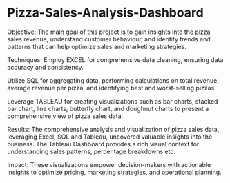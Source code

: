 # Pizza-Sales-Analysis-Dashboard
Objective:  The main goal of this project is to gain insights into the pizza sales revenue, understand customer behaviour, and identify trends and patterns that can help optimize sales and marketing strategies.

Techniques:  Employ EXCEL for comprehensive data cleaning, ensuring data accuracy and consistency.

Utilize SQL for aggregating data, performing calculations on total revenue, average revenue per pizza, and identifying best and worst-selling pizzas.

Leverage TABLEAU for creating visualizations such as  bar charts, stacked bar chart, line charts, butterfly chart, and doughnut charts to present a comprehensive view of pizza sales data.

Results: The comprehensive analysis and visualization of pizza sales data, leveraging Excel, SQL and Tableau, uncovered valuable insights into the business. The Tableau Dashboard provides a rich visual context for understanding sales patterns, percentage breakdowns etc.

Impact: These visualizations empower decision-makers with actionable insights to optimize pricing, marketing strategies, and operational planning.

